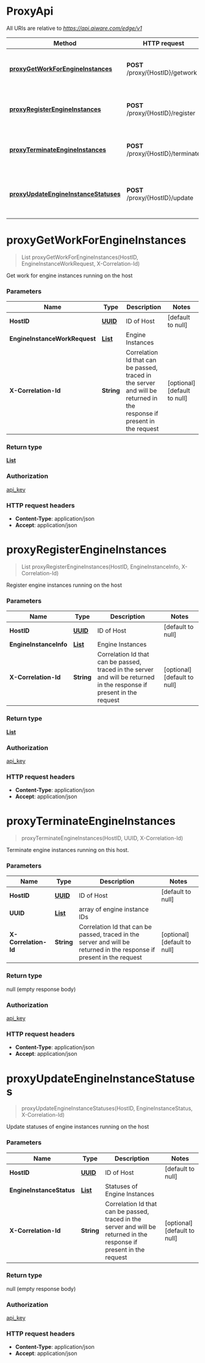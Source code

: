 # ProxyApi

All URIs are relative to *https://api.aiware.com/edge/v1*

Method | HTTP request | Description
------------- | ------------- | -------------
[**proxyGetWorkForEngineInstances**](ProxyApi.md#proxyGetWorkForEngineInstances) | **POST** /proxy/{HostID}/getwork | Get work for engine instances running on the host
[**proxyRegisterEngineInstances**](ProxyApi.md#proxyRegisterEngineInstances) | **POST** /proxy/{HostID}/register | Register engine instances running on the host
[**proxyTerminateEngineInstances**](ProxyApi.md#proxyTerminateEngineInstances) | **POST** /proxy/{HostID}/terminate | Terminate engine instances running on this host.
[**proxyUpdateEngineInstanceStatuses**](ProxyApi.md#proxyUpdateEngineInstanceStatuses) | **POST** /proxy/{HostID}/update | Update statuses of engine instances running on the host


<a name="proxyGetWorkForEngineInstances"></a>
# **proxyGetWorkForEngineInstances**
> List proxyGetWorkForEngineInstances(HostID, EngineInstanceWorkRequest, X-Correlation-Id)

Get work for engine instances running on the host

### Parameters

Name | Type | Description  | Notes
------------- | ------------- | ------------- | -------------
 **HostID** | [**UUID**](../Models/.md)| ID of Host | [default to null]
 **EngineInstanceWorkRequest** | [**List**](../Models/EngineInstanceWorkRequest.md)| Engine Instances |
 **X-Correlation-Id** | **String**| Correlation Id that can be passed, traced in the server and will be returned in the response if present in the request | [optional] [default to null]

### Return type

[**List**](../Models/EngineInstanceWorkRequestResponse.md)

### Authorization

[api_key](../README.md#api_key)

### HTTP request headers

- **Content-Type**: application/json
- **Accept**: application/json

<a name="proxyRegisterEngineInstances"></a>
# **proxyRegisterEngineInstances**
> List proxyRegisterEngineInstances(HostID, EngineInstanceInfo, X-Correlation-Id)

Register engine instances running on the host

### Parameters

Name | Type | Description  | Notes
------------- | ------------- | ------------- | -------------
 **HostID** | [**UUID**](../Models/.md)| ID of Host | [default to null]
 **EngineInstanceInfo** | [**List**](../Models/EngineInstanceInfo.md)| Engine Instances |
 **X-Correlation-Id** | **String**| Correlation Id that can be passed, traced in the server and will be returned in the response if present in the request | [optional] [default to null]

### Return type

[**List**](../Models/EngineInstanceRegistrationInfo.md)

### Authorization

[api_key](../README.md#api_key)

### HTTP request headers

- **Content-Type**: application/json
- **Accept**: application/json

<a name="proxyTerminateEngineInstances"></a>
# **proxyTerminateEngineInstances**
> proxyTerminateEngineInstances(HostID, UUID, X-Correlation-Id)

Terminate engine instances running on this host.

### Parameters

Name | Type | Description  | Notes
------------- | ------------- | ------------- | -------------
 **HostID** | [**UUID**](../Models/.md)| ID of Host | [default to null]
 **UUID** | [**List**](../Models/UUID.md)| array of engine instance IDs |
 **X-Correlation-Id** | **String**| Correlation Id that can be passed, traced in the server and will be returned in the response if present in the request | [optional] [default to null]

### Return type

null (empty response body)

### Authorization

[api_key](../README.md#api_key)

### HTTP request headers

- **Content-Type**: application/json
- **Accept**: application/json

<a name="proxyUpdateEngineInstanceStatuses"></a>
# **proxyUpdateEngineInstanceStatuses**
> proxyUpdateEngineInstanceStatuses(HostID, EngineInstanceStatus, X-Correlation-Id)

Update statuses of engine instances running on the host

### Parameters

Name | Type | Description  | Notes
------------- | ------------- | ------------- | -------------
 **HostID** | [**UUID**](../Models/.md)| ID of Host | [default to null]
 **EngineInstanceStatus** | [**List**](../Models/EngineInstanceStatus.md)| Statuses of Engine Instances |
 **X-Correlation-Id** | **String**| Correlation Id that can be passed, traced in the server and will be returned in the response if present in the request | [optional] [default to null]

### Return type

null (empty response body)

### Authorization

[api_key](../README.md#api_key)

### HTTP request headers

- **Content-Type**: application/json
- **Accept**: application/json

